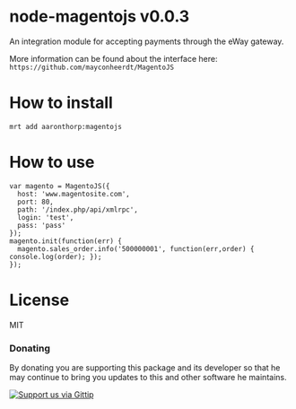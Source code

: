 node-magentojs v0.0.3
=====================

An integration module for accepting payments through the eWay gateway. 

More information can be found about the interface here: `https://github.com/mayconheerdt/MagentoJS`


How to install
==============

`mrt add aaronthorp:magentojs`

How to use
==========

```
var magento = MagentoJS({
  host: 'www.magentosite.com',
  port: 80,
  path: '/index.php/api/xmlrpc',
  login: 'test',
  pass: 'pass'
});
magento.init(function(err) {
  magento.sales_order.info('500000001', function(err,order) { console.log(order); });
});
```

License
=======

MIT

### Donating
By donating you are supporting this package and its developer so that he may continue to bring you updates to this and other software he maintains.

[![Support us via Gittip][gittip-badge]][aaronthorp]

[gittip-badge]: https://raw.github.com/twolfson/gittip-badge/0.1.0/dist/gittip.png
[aaronthorp]: https://www.gittip.com/aaronthorp/
